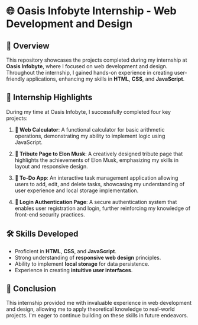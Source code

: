 # 🌐 Oasis Infobyte Internship - Web Development and Design

## 📖 Overview

This repository showcases the projects completed during my internship at **Oasis Infobyte**, where I focused on web development and design. Throughout the internship, I gained hands-on experience in creating user-friendly applications, enhancing my skills in **HTML**, **CSS**, and **JavaScript**.

## 🌟 Internship Highlights

During my time at Oasis Infobyte, I successfully completed four key projects:

1. **🧮 Web Calculator**: A functional calculator for basic arithmetic operations, demonstrating my ability to implement logic using JavaScript.

2. **🌟 Tribute Page to Elon Musk**: A creatively designed tribute page that highlights the achievements of Elon Musk, emphasizing my skills in layout and responsive design.

3. **📝 To-Do App**: An interactive task management application allowing users to add, edit, and delete tasks, showcasing my understanding of user experience and local storage implementation.

4. **🔐 Login Authentication Page**: A secure authentication system that enables user registration and login, further reinforcing my knowledge of front-end security practices.

## 🛠️ Skills Developed

- Proficient in **HTML**, **CSS**, and **JavaScript**.
- Strong understanding of **responsive web design** principles.
- Ability to implement **local storage** for data persistence.
- Experience in creating **intuitive user interfaces**.

## 🚀 Conclusion

This internship provided me with invaluable experience in web development and design, allowing me to apply theoretical knowledge to real-world projects. I'm eager to continue building on these skills in future endeavors.
